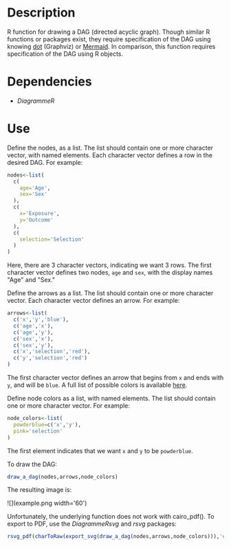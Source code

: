 # Description

R function for drawing a DAG (directed acyclic graph). Though similar R functions or packages exist, they require specification of the DAG using knowing [dot](https://graphviz.org/) (Graphviz) or [Mermaid](https://github.com/mermaid-js/mermaid). In comparison, this function requires specification of the DAG using R objects.

# Dependencies

- *DiagrammeR*

# Use

Define the nodes, as a list. The list should contain one or more character vector, with named elements. Each character vector defines a row in the desired DAG. For example:

```r
nodes<-list(
  c(
    age='Age',
    sex='Sex'
  ),
  c(
    x='Exposure',
    y='Outcome'  
  ),
  c(
    selection='Selection'
  )
)
```

Here, there are 3 character vectors, indicating we want 3 rows. The first character vector defines two nodes, `age` and `sex`, with the display names "Age" and "Sex."

Define the arrows as a list. The list should contain one or more character vector. Each character vector defines an arrow. For example:

```r
arrows<-list(
  c('x','y','blue'),
  c('age','x'),
  c('age','y'),
  c('sex','x'),
  c('sex','y'),
  c('x','selection','red'),
  c('y','selection','red')
)
```

The first character vector defines an arrow that begins from `x` and ends with `y`, and will be `blue`. A full list of possible colors is available [here](https://graphviz.org/doc/info/colors.html).

Define node colors as a list, with named elements. The list should contain one or more character vector. For example:

```r
node_colors<-list(
  powderblue=c('x','y'),
  pink='selection'
)
```

The first element indicates that we want `x` and `y` to be `powderblue`.

To draw the DAG:

```r
draw_a_dag(nodes,arrows,node_colors)
```

The resulting image is:

![](example.png width='60')

Unfortunately, the underlying function does not work with cairo_pdf(). To export to PDF, use the *DiagrammeRsvg* and *rsvg* packages:

```r
rsvg_pdf(charToRaw(export_svg(draw_a_dag(nodes,arrows,node_colors))),'example.pdf')
```
